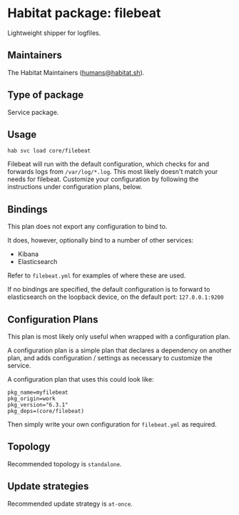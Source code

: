 # Habitat package: filebeat

Lightweight shipper for logfiles.

## Maintainers

The Habitat Maintainers (humans@habitat.sh).

## Type of package

Service package.

## Usage

```
hab svc load core/filebeat
```

Filebeat will run with the default configuration, which checks for and forwards logs from `/var/log/*.log`. This most likely doesn't match your needs for filebeat. Customize your configuration by following the instructions under configuration plans, below.

## Bindings

This plan does not export any configuration to bind to.

It does, however, optionally bind to a number of other services:

* Kibana
* Elasticsearch

Refer to `filebeat.yml` for examples of where these are used.

If no bindings are specified, the default configuration is to forward to elasticsearch on the loopback device, on the default port: `127.0.0.1:9200`

## Configuration Plans

This plan is most likely only useful when wrapped with a configuration plan.

A configuration plan is a simple plan that declares a dependency on another plan, and adds configuration / settings as necessary to customize the service.

A configuration plan that uses this could look like:

```
pkg_name=myfilebeat
pkg_origin=work
pkg_version="6.3.1"
pkg_deps=(core/filebeat)
```

Then simply write your own configuration for `filebeat.yml` as required.

## Topology

Recommended topology is `standalone`.

## Update strategies

Recommended update strategy is `at-once`.
